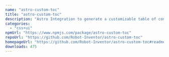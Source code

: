 ```yaml
---
name: "astro-custom-toc"
title: "astro-custom-toc"
description: "Astro Integration to generate a customizable table of contents"
categories:
  - "css+ui"
npmUrl: "https://www.npmjs.com/package/astro-custom-toc"
repoUrl: "https://github.com/Robot-Inventor/astro-custom-toc"
homepageUrl: "https://github.com/Robot-Inventor/astro-custom-toc#readme"
downloads: 475
---
```

